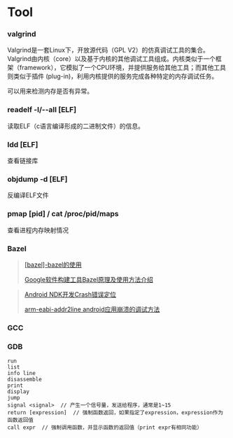 # Tool

### valgrind

Valgrind是一套Linux下，开放源代码（GPL V2）的仿真调试工具的集合。Valgrind由内核（core）以及基于内核的其他调试工具组成。内核类似于一个框架（framework），它模拟了一个CPU环境，并提供服务给其他工具；而其他工具则类似于插件 (plug-in)，利用内核提供的服务完成各种特定的内存调试任务。

可以用来检测内存是否有异常。

### readelf -l/--all [ELF]

读取ELF（c语言编译形成的二进制文件）的信息。

### ldd [ELF]

查看链接库

### objdump -d [ELF]

反编译ELF文件

### pmap [pid] / cat /proc/pid/maps

查看进程内存映射情况

### Bazel

> [[bazel]-bazel的使用](https://www.jianshu.com/p/543ced50a566)
>
> [Google软件构建工具Bazel原理及使用方法介绍](https://www.cnblogs.com/Jack47/p/build-in-the-cloud.html)



> [Android NDK开发Crash错误定位](https://blog.csdn.net/xyang81/article/details/42319789)
>
> [arm-eabi-addr2line android应用崩溃的调试方法](https://blog.csdn.net/tommy_wxie/article/details/12841735)



### GCC



### GDB

```
run
list
info line
disassemble
print
display
jump
signal <signal>  // 产生一个信号量，发送给程序，通常是1~15
return [expression]  // 强制函数返回，如果指定了expression，expression作为函数返回值
call expr  // 强制调用函数，并显示函数的返回值（print expr有相同功能）
```



